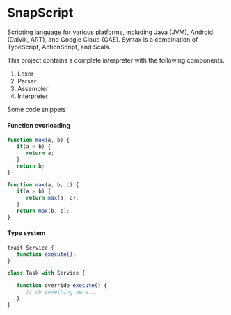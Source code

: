 # SnapScript
Scripting language for various platforms, including Java (JVM), Android (Dalvik, ART), and Google Cloud (GAE). Syntax is a combination of TypeScript, ActionScript, and Scala.

This project contains a complete interpreter with the following components.

1. Lexer
2. Parser
3. Assembler
4. Interpreter

Some code snippets

#### Function overloading

```javascript
function max(a, b) {
   if(a > b) {
      return a;
   }
   return b;
}

function max(a, b, c) {
   if(a > b) {
      return max(a, c);
   }
   return max(b, c);
}
```
#### Type system

```javascript
trait Service {
   function execute();
}

class Task with Service {

   function override execute() {
      // do something here...
   }
}
```
